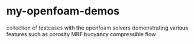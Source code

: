 # my-openfoam-demos
collection of testcases with the openfoam solvers
demonstrating various features such as 
porosity MRF buoyancy compressible flow
